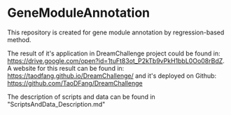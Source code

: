 # GeneModuleAnnotation
This repository is created for gene module annotation by regression-based method.

The result of it's application in DreamChallenge project could be found in: https://drive.google.com/open?id=1tuFt83ot_P2kTb9vPkH1bbL0Oo08rBdZ. A website for this result can be found in: https://taodfang.github.io/DreamChallenge/ and it's deployed on Github:  https://github.com/TaoDFang/DreamChallenge

The description of scripts and data can be found in "ScriptsAndData_Description.md"
